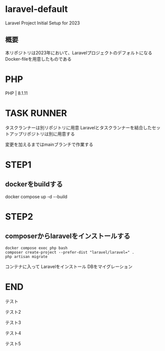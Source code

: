 # laravel-default
Laravel Project Initial Setup for 2023

## 概要
本リポジトリは2023年において、LaravelプロジェクトのデフォルトになるDocker-fileを用意したものである

# PHP

PHP | 8.1.11 

# TASK RUNNER

タスクランナーは別リポジトリに用意
Laravelとタスクランナーを結合したセットアップリポジトリは別に用意する

変更を加えるまではmainブランチで作業する
# STEP1
## dockerをbuildする
docker compose up -d --build

# STEP2
## composerからlaravelをインストールする

```
docker compose exec php bash
composer create-project --prefer-dist "laravel/laravel=" .
php artisan migrate
```

コンテナに入って
Laravelをインストール
DBをマイグレーション

# END
テスト

テスト2

テスト3

テスト4

テスト5

